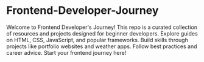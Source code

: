 # Frontend-Developer-Journey
Welcome to Frontend Developer's Journey! This repo is a curated collection of resources and projects designed for beginner developers. Explore guides on HTML, CSS, JavaScript, and popular frameworks. Build skills through projects like portfolio websites and weather apps. Follow best practices and career advice. Start your frontend journey here!
